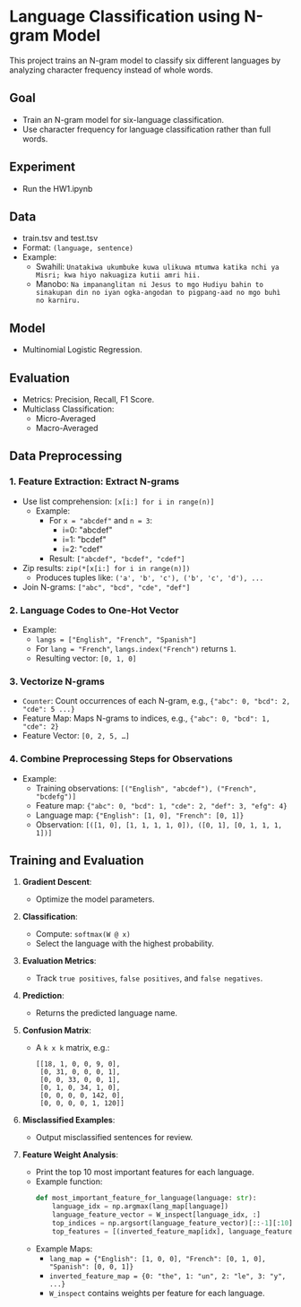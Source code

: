# Language Classification using N-gram Model

This project trains an N-gram model to classify six different languages by analyzing character frequency instead of whole words.

## Goal
- Train an N-gram model for six-language classification.
- Use character frequency for language classification rather than full words.

## Experiment
- Run the HW1.ipynb

## Data
- train.tsv and test.tsv
- Format: `(language, sentence)`
- Example:
  - Swahili: `Unatakiwa ukumbuke kuwa ulikuwa mtumwa katika nchi ya Misri; kwa hiyo nakuagiza kutii amri hii.`
  - Manobo: `Na impananglitan ni Jesus to mgo Hudiyu bahin to sinakupan din no iyan ogka-angodan to pigpang-aad no mgo buhì no karniru.`

## Model
- Multinomial Logistic Regression.

## Evaluation
- Metrics: Precision, Recall, F1 Score.
- Multiclass Classification:
  - Micro-Averaged
  - Macro-Averaged

## Data Preprocessing

### 1. Feature Extraction: Extract N-grams
- Use list comprehension: `[x[i:] for i in range(n)]`
  - Example:
    - For `x = "abcdef"` and `n = 3`:
      - i=0: "abcdef"
      - i=1: "bcdef"
      - i=2: "cdef"
    - Result: `["abcdef", "bcdef", "cdef"]`
- Zip results: `zip(*[x[i:] for i in range(n)])`
  - Produces tuples like: `('a', 'b', 'c'), ('b', 'c', 'd'), ...`
- Join N-grams: `["abc", "bcd", "cde", "def"]`

### 2. Language Codes to One-Hot Vector
- Example:
  - `langs = ["English", "French", "Spanish"]`
  - For `lang = "French"`, `langs.index("French")` returns `1`.
  - Resulting vector: `[0, 1, 0]`

### 3. Vectorize N-grams
- `Counter`: Count occurrences of each N-gram, e.g., `{"abc": 0, "bcd": 2, "cde": 5 ...}`
- Feature Map: Maps N-grams to indices, e.g., `{"abc": 0, "bcd": 1, "cde": 2}`
- Feature Vector: `[0, 2, 5, …]`

### 4. Combine Preprocessing Steps for Observations
- Example:
  - Training observations: `[("English", "abcdef"), ("French", "bcdefg")]`
  - Feature map: `{"abc": 0, "bcd": 1, "cde": 2, "def": 3, "efg": 4}`
  - Language map: `{"English": [1, 0], "French": [0, 1]}`
  - Observation: `[([1, 0], [1, 1, 1, 1, 0]), ([0, 1], [0, 1, 1, 1, 1])]`

## Training and Evaluation

1. **Gradient Descent**:
   - Optimize the model parameters.

2. **Classification**:
   - Compute: `softmax(W @ x)`
   - Select the language with the highest probability.

3. **Evaluation Metrics**:
   - Track `true positives`, `false positives`, and `false negatives`.

4. **Prediction**:
   - Returns the predicted language name.

5. **Confusion Matrix**:
   - A `k x k` matrix, e.g.:
     ```plaintext
     [[18, 1, 0, 0, 9, 0],
      [0, 31, 0, 0, 0, 1],
      [0, 0, 33, 0, 0, 1],
      [0, 1, 0, 34, 1, 0],
      [0, 0, 0, 0, 142, 0],
      [0, 0, 0, 0, 1, 120]]
     ```

6. **Misclassified Examples**:
   - Output misclassified sentences for review.

7. **Feature Weight Analysis**:
   - Print the top 10 most important features for each language.
   - Example function:
     ```python
     def most_important_feature_for_language(language: str):
         language_idx = np.argmax(lang_map[language])
         language_feature_vector = W_inspect[language_idx, :]
         top_indices = np.argsort(language_feature_vector)[::-1][:10]
         top_features = [(inverted_feature_map[idx], language_feature_vector[idx]) for idx in top_indices]
     ```
   - Example Maps:
     - `lang_map = {"English": [1, 0, 0], "French": [0, 1, 0], "Spanish": [0, 0, 1]}`
     - `inverted_feature_map = {0: "the", 1: "un", 2: "le", 3: "y", ...}`
     - `W_inspect` contains weights per feature for each language.
